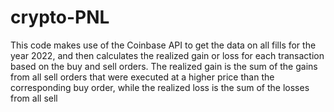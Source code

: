 # crypto-PNL

This code makes use of the Coinbase API to get the data on all fills for the year 2022, and then calculates the realized gain or loss for each transaction based on the buy and sell orders. The realized gain is the sum of the gains from all sell orders that were executed at a higher price than the corresponding buy order, while the realized loss is the sum of the losses from all sell

